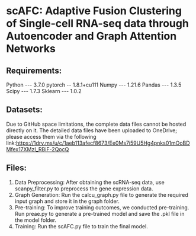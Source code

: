 # scAFC: Adaptive Fusion Clustering of Single-cell RNA-seq data through Autoencoder and Graph Attention Networks

## Requirements:
Python --- 3.7.0
pytorch -- 1.8.1+cu111
Numpy --- 1.21.6
Pandas --- 1.3.5
Scipy --- 1.7.3
Sklearn --- 1.0.2

## Datasets:
Due to GitHub space limitations, the complete data files cannot be hosted directly on it. The detailed data files have been uploaded to OneDrive; please access them via the following link:https://1drv.ms/u/c/1aeb113afecf8673/Ee0Ms7i59U5Hg4pnks01mOoBDMfex17XMzI_RBiF-2QocQ

## Files:
1. Data Preprocessing: After obtaining the scRNA-seq data, use scanpy_filter.py to preprocess the gene expression data.
2. Graph Generation: Run the calcu_graph.py file to generate the required input graph and store it in the graph folder.
3. Pre-training: To improve training outcomes, we conducted pre-training. Run preae.py to generate a pre-trained model and save the .pkl file in the model folder.
4. Training: Run the scAFC.py file to train the final model.
